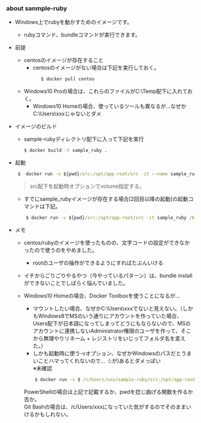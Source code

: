 ### about sanmple-ruby

* Windows上でrubyを動かすためのイメージです。
  - rubyコマンド、bundleコマンドが実行できます。

* 前提
   - centosのイメージが存在すること
      - centosのイメージがない場合は下記を実行しておく。
         ``` cmd
            $ docker pull centos
         ```
   - Windows10 Proの場合は、これらのファイルがC:\Temp配下に入れておく。
     - Windows10 Homeの場合、使っているツールも異なるが…なぜかC:\Users\xxxじゃないとダメ

* イメージのビルド
  - sample-rubyディレクトリ配下に入って下記を実行
     ``` cmd
     $ docker build -t sample_ruby .
     ```
* 起動
  ``` cmd
   $  docker run -v ${pwd}/src:/opt/app-root/src -it --name sample_ruby sample_ruby /bin/bash --login
  ```
   > src配下を起動時オプションでvolume指定する。

   * すでにsample_rubyイメージが存在する場合[2回目以降の起動]の起動コマンドは下記。
   ``` cmd
       $ docker run -v ${pwd}/src:/opt/app-root/src -it sample_ruby /bin/bash --login
   ```


* メモ
  - centos/rubyのイメージを使ったものの、文字コードの設定ができなかったので使うのをやめました。
    - rootのユーザの操作ができるようにすればたぶんいける
  - イチからごりごりやるやつ（今やっているパターン）は、bundle installができないことでしばらく悩んでいました。
  - Windows10 Homeの場合、Docker Toolboxを使うことになるが…
     - マウントしたい場合、なぜかC:\Users\xxxでないと見えない。（しかもWindows8でMSのいう通りにアカウントを作っていた場合、Users配下が日本語になってしまってどうにもならないので、MSのアカウントに連携しないAdministrator権限のユーザを作って、そこから無理やりリネーム + レジストリをいじってフォルダ名を変えた。）
     - しかも起動時に使う-vオプション、なぜかWindowsのパスだとうまいことハマってくれないので…（:が)あるとダメっぽい  
      ※未確認
      ``` cmd
          $ docker run -v $ /c/Users/xxx/sample-ruby/src:/opt/app-root/src -it --name sample_ruby sample_ruby /bin/bash --login
      ```

      PowerShellの場合は上記で記載するか、pwdを捻じ曲げる関数を作るか否か。  
      Git Bashの場合は、/c/Users/xxxになっていた気がするのでそのままいけるかもしれない。

